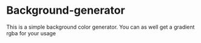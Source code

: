 # Background-generator

This is a simple background color generator. 
You can as well get a gradient rgba for your usage
